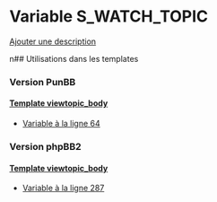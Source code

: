# Variable S_WATCH_TOPIC
[Ajouter une description](https://fa-tvars.appspot.com/S_WATCH_TOPIC)

n## Utilisations dans les templates

### Version PunBB

#### [Template viewtopic_body](punbb/viewtopic_body.md)
* [Variable à la ligne 64](../punbb/viewtopic_body.tpl#L64)

### Version phpBB2

#### [Template viewtopic_body](subsilver/viewtopic_body.md)
* [Variable à la ligne 287](../subsilver/viewtopic_body.tpl#L287)